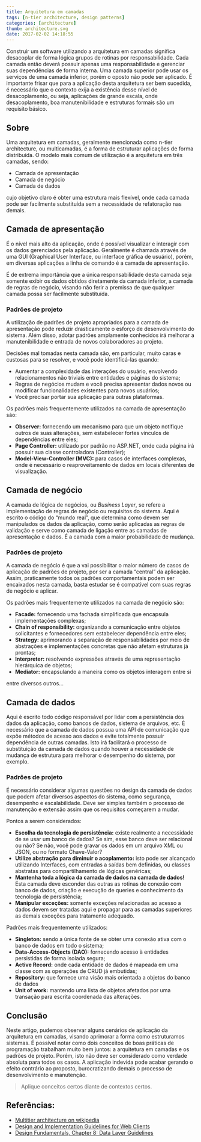 ```yaml
---
title: Arquitetura em camadas
tags: [n-tier architecture, design patterns]
categories: [architecture]
thumb: architecture.svg
date: 2017-02-02 14:18:55
---
```


Construir um software utilizando a arquitetura em camadas significa desacoplar de forma lógica grupos de rotinas por responsabilidade. Cada camada então deverá possuir apenas uma responsabilidade e gerenciar suas dependências de forma interna. Uma camada superior pode usar os serviços de uma camada inferior, porém o oposto não pode ser aplicado.
É importante frisar que para a aplicação desta arquitetura ser bem sucedida, é necessário que o contexto exija a existência desse nível de desacoplamento, ou seja, aplicações de grande escala, onde desacoplamento, boa manutenibilidade e estruturas formais são um requisito básico.
 
## Sobre
 
Uma arquitetura em camadas, geralmente mencionada como n-tier architecture, ou multicamadas, é a forma de estruturar aplicações de forma distribuída. O modelo mais comum de utilização é a arquitetura em três camadas, sendo:
 
- Camada de apresentação
- Camada de negócio
- Camada de dados
 
cujo objetivo claro é obter uma estrutura mais flexível, onde cada camada pode ser facilmente substituída sem a necessidade de refatoração nas demais.

## Camada de apresentação
 
É o nível mais alto da aplicação, onde é possível visualizar e interagir com os dados gerenciados pela aplicação. Geralmente é chamada através de uma GUI (Graphical User Interface, ou interface gráfica de usuário), porém, em diversas aplicações a linha de comando é a camada de apresentação.

É de extrema importância que a única responsabilidade desta camada seja somente exibir os dados obtidos diretamente da camada inferior, a camada de regras de negócio, visando não ferir a premissa de que qualquer camada possa ser facilmente substituída.
 
### Padrões de projeto
 
A utilização de padrões de projeto apropriados para a camada de apresentação pode reduzir drasticamente o esforço de desenvolvimento do sistema. Além disso, adotar padrões amplamente conhecidos irá melhorar a manutenibilidade e entrada de novos colaboradores ao projeto.

Decisões mal tomadas nesta camada são, em particular, muito caras e custosas para se resolver, e você pode identificá-las quando:

- Aumentar a complexidade das interações do usuário, envolvendo relacionamentos não triviais entre entidades e páginas do sistema;
- Regras de negócios mudam e você precisa apresentar dados novos ou modificar funcionalidades existentes para novos usuários;
- Você precisar portar sua aplicação para outras plataformas.
 
Os padrões mais frequentemente utilizados na camada de apresentação são:

- **Observer:** fornecendo um mecanismo para que um objeto notifique outros de suas alterações, sem estabelecer fortes vínculos de dependências entre eles;
- **Page Controller:** utilizado por padrão no ASP.NET, onde cada página irá possuir sua classe controladora (Controller);
- **Model-View-Controller (MVC):** para casos de interfaces complexas, onde é necessário o reaproveitamento de dados em locais diferentes de visualização.
 
## Camada de negócio
 
A camada de lógica de negócios, ou *Business Layer*, se refere a implementação de regras de negócio ou requisitos do sistema. Aqui é escrito o código do “mundo real”, que determina como devem ser manipulados os dados da aplicação, como serão aplicadas as regras de validação e serve como camada de ligação entre as camadas de apresentação e dados.
É a camada com a maior probabilidade de mudança. 
 
### Padrões de projeto
 
A camada de negócio é que a vai possibilitar o maior número de casos de aplicação de padrões de projeto, por ser a camada “central” da aplicação. Assim, praticamente todos os padrões comportamentais podem ser encaixados nesta camada, basta estudar se é compatível com suas regras de negócio e aplicar.

Os padrões mais frequentemente utilizados na camada de negócio são: 

- **Facade:** fornecendo uma fachada simplificada que encapsula implementações complexas;
- **Chain of responsibility:** organizando a comunicação entre objetos solicitantes e fornecedores sem estabelecer dependência entre eles;
- **Strategy:** aprimorando a separação de responsabilidades por meio de abstrações e implementações concretas que não afetam estruturas já prontas;
- **Interpreter:** resolvendo expressões através de uma representação hierárquica de objetos;
- **Mediator:** encapsulando a maneira como os objetos interagem entre si

entre diversos outros...
 
## Camada de dados
 
Aqui é escrito todo código responsável por lidar com a persistência dos dados da aplicação, como bancos de dados, sistema de arquivos, etc. É necessário que a camada de dados possua uma API de comunicação que expõe métodos de acesso aos dados e evite totalmente possuir dependência de outras camadas. Isto irá facilitará o processo de substituição da camada de dados quando houver a necessidade de mudança de estrutura para melhorar o desempenho do sistema, por exemplo.
 
### Padrões de projeto
 
É necessário considerar algumas questões no design da camada de dados que podem afetar diversos aspectos do sistema, como segurança, desempenho e escalabilidade. Deve ser simples também o processo de manutenção e extensão assim que os requisitos começarem a mudar. 

Pontos a serem considerados:

- **Escolha da tecnologia de persistência:** existe realmente a necessidade de se usar um banco de dados? Se sim, esse banco deve ser relacional ou não? Se não, você pode gravar os dados em um arquivo XML ou JSON, ou no formato Chave-Valor?
- **Utilize abstração para diminuir o acoplamento:** isto pode ser alcançado utilizando Interfaces, com entradas a saídas bem definidas, ou classes abstratas para compartilhamento de lógicas genéricas;
- **Mantenha toda a lógica da camada de dados na camada de dados!** Esta camada deve esconder das outras as rotinas de conexão com banco de dados, criação e execução de queries e conhecimento da tecnologia de persistência;
- **Manipular exceções:** somente exceções relacionadas ao acesso a dados devem ser tratadas aqui e propagar para as camadas superiores as demais exceções para tratamento adequado.
 
Padrões mais frequentemente utilizados:

- **Singleton:** sendo a única fonte de se obter uma conexão ativa com o banco de dados em todo o sistema;
- **Data-Access-Objects (DAO):** fornecendo acesso à entidades persistidas de forma isolada segura;
- **Active Record:** onde cada entidade de dados é mapeada em uma classe com as operações de CRUD já embutidas;
- **Repository:** que fornece uma visão mais orientada a objetos do banco de dados
- **Unit of work:** mantendo uma lista de objetos afetados por uma transação para escrita coordenada das alterações.
 
## Conclusão

Neste artigo, pudemos observar alguns cenários de aplicação da arquitetura em camadas, visando aprimorar a forma como estruturamos sistemas. É possível notar como dois conceitos de boas práticas de programação trabalham muito bem juntos: a arquitetura em camadas e os padrões de projeto. Porém, isto não deve ser considerado como verdade absoluta para todos os casos. A aplicação indevida pode acabar gerando o efeito contrário ao proposto, burocratizando demais o processo de desenvolvimento e manutenção.

> Aplique conceitos certos diante de contextos certos.
 
## Referências:
 
- [Multitier architecture on wikipedia](https://en.wikipedia.org/wiki/Multitier_architecture)
- [Design and Implementation Guidelines for Web Clients](https://docs.microsoft.com/en-us/previous-versions/msp-n-p/ff647343(v=pandp.10)?redirectedfrom=MSDN)
- [Design Fundamentals, Chapter 8: Data Layer Guidelines](https://docs.microsoft.com/en-us/previous-versions/msp-n-p/ee658127(v=pandp.10)?redirectedfrom=MSDN)
 